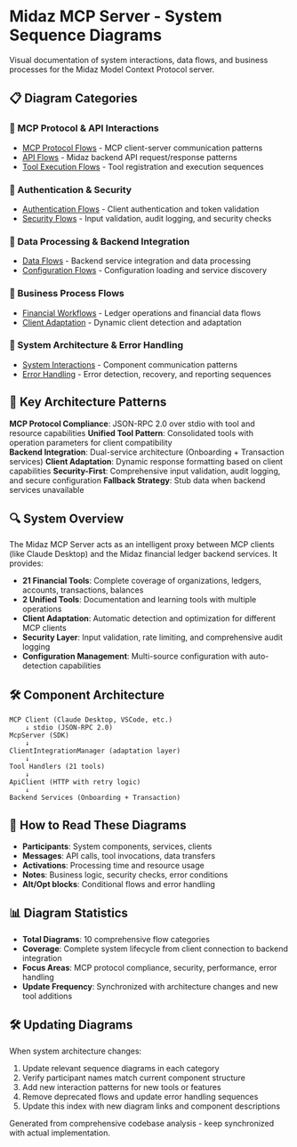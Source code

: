 # Midaz MCP Server - System Sequence Diagrams

Visual documentation of system interactions, data flows, and business processes for the Midaz Model Context Protocol server.

## 📋 Diagram Categories

### 🔌 MCP Protocol & API Interactions
- [MCP Protocol Flows](mcp-protocol-flows.md) - MCP client-server communication patterns
- [API Flows](api-flows.md) - Midaz backend API request/response patterns
- [Tool Execution Flows](tool-flows.md) - Tool registration and execution sequences

### 🔐 Authentication & Security
- [Authentication Flows](auth-flows.md) - Client authentication and token validation
- [Security Flows](security-flows.md) - Input validation, audit logging, and security checks

### 💾 Data Processing & Backend Integration
- [Data Flows](data-flows.md) - Backend service integration and data processing
- [Configuration Flows](config-flows.md) - Configuration loading and service discovery

### 🏢 Business Process Flows  
- [Financial Workflows](financial-flows.md) - Ledger operations and financial data flows
- [Client Adaptation](client-adaptation-flows.md) - Dynamic client detection and adaptation

### 🔄 System Architecture & Error Handling
- [System Interactions](system-interactions.md) - Component communication patterns
- [Error Handling](error-flows.md) - Error detection, recovery, and reporting sequences

## 🎯 Key Architecture Patterns

**MCP Protocol Compliance**: JSON-RPC 2.0 over stdio with tool and resource capabilities
**Unified Tool Pattern**: Consolidated tools with operation parameters for client compatibility  
**Backend Integration**: Dual-service architecture (Onboarding + Transaction services)
**Client Adaptation**: Dynamic response formatting based on client capabilities
**Security-First**: Comprehensive input validation, audit logging, and secure configuration
**Fallback Strategy**: Stub data when backend services unavailable

## 🔍 System Overview

The Midaz MCP Server acts as an intelligent proxy between MCP clients (like Claude Desktop) and the Midaz financial ledger backend services. It provides:

- **21 Financial Tools**: Complete coverage of organizations, ledgers, accounts, transactions, balances
- **2 Unified Tools**: Documentation and learning tools with multiple operations  
- **Client Adaptation**: Automatic detection and optimization for different MCP clients
- **Security Layer**: Input validation, rate limiting, and comprehensive audit logging
- **Configuration Management**: Multi-source configuration with auto-detection capabilities

## 🛠️ Component Architecture

```
MCP Client (Claude Desktop, VSCode, etc.)
    ↓ stdio (JSON-RPC 2.0)
McpServer (SDK)
    ↓
ClientIntegrationManager (adaptation layer)
    ↓
Tool Handlers (21 tools)
    ↓
ApiClient (HTTP with retry logic)
    ↓
Backend Services (Onboarding + Transaction)
```

## 🔧 How to Read These Diagrams

- **Participants**: System components, services, clients
- **Messages**: API calls, tool invocations, data transfers
- **Activations**: Processing time and resource usage
- **Notes**: Business logic, security checks, error conditions
- **Alt/Opt blocks**: Conditional flows and error handling

## 📊 Diagram Statistics

- **Total Diagrams**: 10 comprehensive flow categories
- **Coverage**: Complete system lifecycle from client connection to backend integration
- **Focus Areas**: MCP protocol compliance, security, performance, error handling
- **Update Frequency**: Synchronized with architecture changes and new tool additions

## 🛠️ Updating Diagrams

When system architecture changes:
1. Update relevant sequence diagrams in each category
2. Verify participant names match current component structure  
3. Add new interaction patterns for new tools or features
4. Remove deprecated flows and update error handling sequences
5. Update this index with new diagram links and component descriptions

Generated from comprehensive codebase analysis - keep synchronized with actual implementation.
